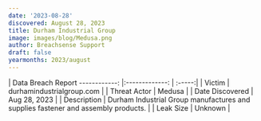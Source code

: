 ```yaml
---
date: '2023-08-28'
discovered: August 28, 2023
title: Durham Industrial Group
image: images/blog/Medusa.png
author: Breachsense Support
draft: false
yearmonths: 2023/august
---
```



| Data Breach Report
------------:     |:-------------:    | :-----:|
| Victim      | durhamindustrialgroup.com      | 
| Threat Actor      | Medusa      | 
| Date Discovered      | Aug 28, 2023      | 
| Description      | Durham Industrial Group manufactures and supplies fastener and assembly products.      | 
| Leak Size      | Unknown      | 

